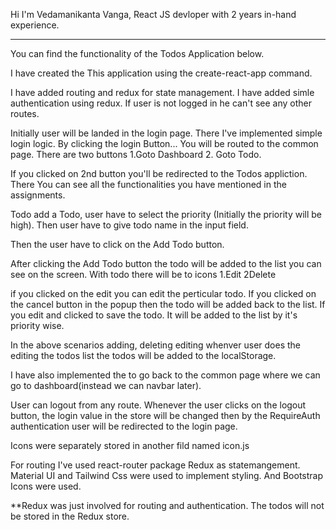 Hi I'm Vedamanikanta Vanga, React JS devloper with 2 years in-hand experience. 

******************************************************************************

You can find the functionality of the Todos Application  below. 

I have created the This application using the create-react-app command.

I have added routing and redux for state management.
I have added simle authentication using redux.
If user is not logged in he can't see any other routes.

Initially user will be landed in the login page. There I've implemented simple login logic.
By clicking the login Button... You will be routed to the common page.
There are two buttons 1.Goto Dashboard 2. Goto Todo.

If you clicked on 2nd button you'll be redirected to the Todos appliction.
There You can see all the functionalities you have mentioned in the assignments.

Todo add a Todo, user have to select the priority (Initially the priority will be high).
Then user have to give todo name in the input field.

Then the user have to click on the Add Todo button.

After clicking the Add Todo button the todo will be added to the list you can see on the screen.
With todo there will be to icons 1.Edit 2Delete

if you clicked on the edit you can edit the perticular todo. If you clicked on the cancel button in the popup
then the todo will be added back to the list. If you edit and clicked to save the todo. It will be added to the
list by it's priority wise.

In the above scenarios adding, deleting editing whenver user does the editing the todos list
the todos will be added to the localStorage.

I have also implemented the to go back to the common page where we can go to dashboard(instead we can navbar later).

User can logout from any route. Whenever the user clicks on the logout button, the login value in the store will be changed then by the RequireAuth authentication user will be redirected to the login page.

Icons were separately stored in another fild named icon.js

For routing I've used react-router package
Redux as statemangement. 
Material UI and Tailwind Css were used to implement styling.
And Bootstrap Icons were used.

**Redux was just involved for routing and authentication. The todos will not be stored in the Redux store.
